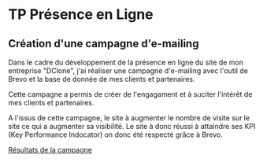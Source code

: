 # TP Présence en Ligne
## Création d'une campagne d'e-mailing

Dans le cadre du développement de la présence en ligne du site de mon entreprise "DClone", j'ai réaliser une campagne d'e-mailing avec l'outil de Brevo et la base de donnée de mes clients et partenaires.

Cette campagne a permis de créer de l'engagament et à suciter l'intérêt de mes clients et partenaires.

A l'issus de cette campagne, le site à augmenter le nombre de visite sur le site ce qui a augmenter sa visibilité. Le site à donc réussi à attaindre ses KPI (Key Performance Indocator) on donc été respecté grâce à Brevo.

[Résultats de la campagne](/assets/E-mailing.pdf)
